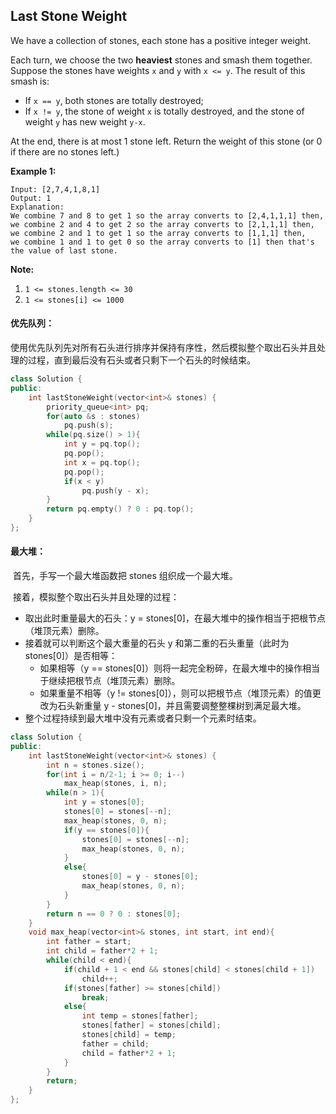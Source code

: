 ## Last Stone Weight

We have a collection of stones, each stone has a positive integer weight.

Each turn, we choose the two **heaviest** stones and smash them together. Suppose the stones have weights `x` and `y` with `x <= y`. The result of this smash is:

- If `x == y`, both stones are totally destroyed;
- If `x != y`, the stone of weight `x` is totally destroyed, and the stone of weight `y` has new weight `y-x`.

At the end, there is at most 1 stone left. Return the weight of this stone (or 0 if there are no stones left.)

**Example 1:**

```
Input: [2,7,4,1,8,1]
Output: 1
Explanation: 
We combine 7 and 8 to get 1 so the array converts to [2,4,1,1,1] then,
we combine 2 and 4 to get 2 so the array converts to [2,1,1,1] then,
we combine 2 and 1 to get 1 so the array converts to [1,1,1] then,
we combine 1 and 1 to get 0 so the array converts to [1] then that's the value of last stone.
```

**Note:**

1. `1 <= stones.length <= 30`
2. `1 <= stones[i] <= 1000`

#### 优先队列：

​		使用优先队列先对所有石头进行排序并保持有序性，然后模拟整个取出石头并且处理的过程，直到最后没有石头或者只剩下一个石头的时候结束。

```c++
class Solution {
public:
    int lastStoneWeight(vector<int>& stones) {
        priority_queue<int> pq;
        for(auto &s : stones)
            pq.push(s);
        while(pq.size() > 1){
            int y = pq.top();
            pq.pop();
            int x = pq.top();
            pq.pop();
            if(x < y)
                pq.push(y - x);
        }
        return pq.empty() ? 0 : pq.top();
    }
};
```

#### 最大堆：

​		首先，手写一个最大堆函数把 stones 组织成一个最大堆。

​		接着，模拟整个取出石头并且处理的过程：

- 取出此时重量最大的石头：y = stones[0]，在最大堆中的操作相当于把根节点（堆顶元素）删除。
- 接着就可以判断这个最大重量的石头 y 和第二重的石头重量（此时为 stones[0]）是否相等：
  - 如果相等（y == stones[0]）则将一起完全粉碎，在最大堆中的操作相当于继续把根节点（堆顶元素）删除。
  - 如果重量不相等（y != stones[0]），则可以把根节点（堆顶元素）的值更改为石头新重量 y - stones[0]，并且需要调整整棵树到满足最大堆。
- 整个过程持续到最大堆中没有元素或者只剩一个元素时结束。

```c++
class Solution {
public:
    int lastStoneWeight(vector<int>& stones) {
        int n = stones.size();
        for(int i = n/2-1; i >= 0; i--)
            max_heap(stones, i, n);
        while(n > 1){
            int y = stones[0];
            stones[0] = stones[--n];
            max_heap(stones, 0, n);
            if(y == stones[0]){
                stones[0] = stones[--n];
                max_heap(stones, 0, n);
            }
            else{
                stones[0] = y - stones[0];
                max_heap(stones, 0, n);
            }
        }
        return n == 0 ? 0 : stones[0];
    }
    void max_heap(vector<int>& stones, int start, int end){
        int father = start;
        int child = father*2 + 1;
        while(child < end){
            if(child + 1 < end && stones[child] < stones[child + 1])
                child++;
            if(stones[father] >= stones[child])
                break;
            else{
                int temp = stones[father];
                stones[father] = stones[child];
                stones[child] = temp;
                father = child;
                child = father*2 + 1;
            }
        }
        return;
    }
};
```

